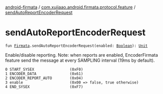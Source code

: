 [android-firmata](../index.md) / [com.xujiaao.android.firmata.protocol.feature](index.md) / [sendAutoReportEncoderRequest](./send-auto-report-encoder-request.md)

# sendAutoReportEncoderRequest

`fun `[`Firmata`](../com.xujiaao.android.firmata.protocol/-firmata/index.md)`.sendAutoReportEncoderRequest(enabled: `[`Boolean`](https://kotlinlang.org/api/latest/jvm/stdlib/kotlin/-boolean/index.html)`): `[`Unit`](https://kotlinlang.org/api/latest/jvm/stdlib/kotlin/-unit/index.html)

Enable/disable reporting. Note: when reports are enabled, EncoderFirmata feature send the
message at every SAMPLING interval (19ms by default).

```
0 START_SYSEX                (0xF0)
1 ENCODER_DATA               (0x61)
2 ENCODER_REPORT_AUTO        (0x04)
3 enable                     (0x00 => false, true otherwise)
4 END_SYSEX                  (0xF7)
```

